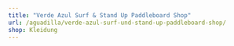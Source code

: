```yaml
---
title: "Verde Azul Surf & Stand Up Paddleboard Shop"
url: /aguadilla/verde-azul-surf-und-stand-up-paddleboard-shop/
shop: Kleidung
---
```

